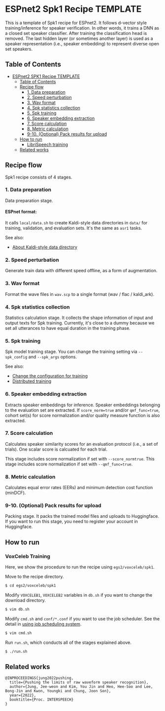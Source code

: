 # ESPnet2 Spk1 Recipe TEMPLATE

This is a template of Spk1 recipe for ESPnet2.
It follows d-vector style training/inference for speaker verification.
In other words, it trains a DNN as a closed set speaker classifier.
After training the classification head is removed. The last hidden layer
(or sometimes another layer) is used as a speaker representation (i.e.,
speaker embedding) to represent diverse open set speakers.

## Table of Contents

* [ESPnet2 SPK1 Recipe TEMPLATE](#ESPnet2-Spk1-Recipe-TEMPLATE)
  * [Table of Contents](#table-of-contents)
  * [Recipe flow](#recipe-flow)
    * [1\. Data preparation](#1-data-preparation)
    * [2\. Speed perturbation](#2-speed-perturbation)
    * [3\. Wav format](#3-wav-format)
    * [4\. Spk statistics collection](#4-spk-statistics-collection)
    * [5\. Spk training](#5-spk-training)
    * [6\. Speaker embedding extraction](#6-speaker-embedding-extraction)
    * [7\. Score calculation](#7-score-calculation)
    * [8\. Metric calculation](#8-metric-calculation)
    * [9\-10\. (Optional) Pack results for upload](#9-10-optional-pack-results-for-upload)
  * [How to run](#how-to-run)
    * [LibriSpeech training](#librispeech-training)
  * [Related works](#related-works)

## Recipe flow

Spk1 recipe consists of 4 stages.

### 1. Data preparation

Data preparation stage.

#### ESPnet format:

It calls `local/data.sh` to create Kaldi-style data directories in `data/` for training, validation, and evaluation sets. It's the same as `asr1` tasks.

See also:
- [About Kaldi-style data directory](https://github.com/espnet/espnet/tree/master/egs2/TEMPLATE#about-kaldi-style-data-directory)

### 2. Speed perturbation
Generate train data with different speed offline, as a form of augmentation.

### 3. Wav format

Format the wave files in `wav.scp` to a single format (wav / flac / kaldi_ark).

### 4. Spk statistics collection

Statistics calculation stage.
It collects the shape information of input and output texts for Spk training.
Currently, it's close to a dummy because we set all utterances to have equal
duration in the training phase.

### 5. Spk training

Spk model training stage.
You can change the training setting via `--spk_config` and `--spk_args` options.

See also:
- [Change the configuration for training](https://espnet.github.io/espnet/espnet2_training_option.html)
- [Distributed training](https://espnet.github.io/espnet/espnet2_distributed.html)

### 6. Speaker embedding extraction
Extracts speaker embeddings for inference.
Speaker embeddings belonging to the evaluation set are extracted.
If `score_norm=true` and/or `qmf_func=true`, cohort set(s) for score normalization and/or quality measure function is also extracted.

### 7. Score calculation
Calculates speaker similarity scores for an evaluation protocol (i.e., a set of trials).
One scalar score is calcuated for each trial.

This stage includes score normalization if set with `--score_normtrue`.
This stage includes score normalization if set with `--qmf_func=true`.

### 8. Metric calculation
Calculates equal error rates (EERs) and minimum detection cost function (minDCF).

### 9-10. (Optional) Pack results for upload

Packing stage.
It packs the trained model files and uploads to Huggingface.
If you want to run this stage, you need to register your account in Huggingface.

## How to run

### VoxCeleb Training
Here, we show the procedure to run the recipe using `egs2/voxceleb/spk1`.

Move to the recipe directory.
```sh
$ cd egs2/voxceleb/spk1
```

Modify `VOXCELEB1`, `VOXCELEB2` variables in `db.sh` if you want to change the download directory.
```sh
$ vim db.sh
```

Modify `cmd.sh` and `conf/*.conf` if you want to use the job scheduler.
See the detail in [using job scheduling system](https://espnet.github.io/espnet/parallelization.html).
```sh
$ vim cmd.sh
```

Run `run.sh`, which conducts all of the stages explained above.
```sh
$ ./run.sh
```

## Related works
```
@INPROCEEDINGS{jung2022pushing,
  title={Pushing the limits of raw waveform speaker recognition},
  author={Jung, Jee-weon and Kim, You Jin and Heo, Hee-Soo and Lee, Bong-Jin and Kwon, Youngki and Chung, Joon Son},
  year={2022},
  booktitle={Proc. INTERSPEECH}
}
```
